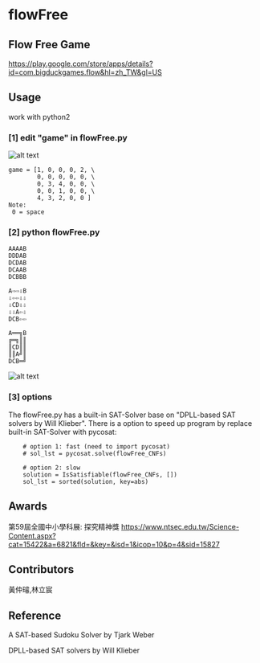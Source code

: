 # flowFree

## Flow Free Game
https://play.google.com/store/apps/details?id=com.bigduckgames.flow&hl=zh_TW&gl=US

## Usage
work with python2

### [1] edit "game" in flowFree.py
![alt text](https://github.com/xyth0rn/flowFree/blob/main/flowFree_1.jpg)
```
game = [1, 0, 0, 0, 2, \
        0, 0, 0, 0, 0, \
        0, 3, 4, 0, 0, \
        0, 0, 1, 0, 0, \
        4, 3, 2, 0, 0 ]
Note:
 0 = space
```
### [2] python flowFree.py
```
AAAAB
DDDAB
DCDAB
DCAAB
DCBBB

A⇨⇨⇩B
⇩⇦⇦⇩⇩
⇩CD⇩⇩
⇩⇩A⇦⇩
DCB⇦⇦

A══╗B
╔═╗║║
║CD║║
║║A╝║
DCB═╝
```
![alt text](https://github.com/xyth0rn/flowFree/blob/main/flowFree_2.jpg)

### [3] options
The flowFree.py has a built-in SAT-Solver base on "DPLL-based SAT solvers by Will Klieber".
There is a option to speed up program by replace built-in SAT-Solver with pycosat:
```
    # option 1: fast (need to import pycosat)
    # sol_lst = pycosat.solve(flowFree_CNFs)

    # option 2: slow 
    solution = IsSatisfiable(flowFree_CNFs, [])
    sol_lst = sorted(solution, key=abs)
```

## Awards
第59屆全國中小學科展: 探究精神獎
https://www.ntsec.edu.tw/Science-Content.aspx?cat=15422&a=6821&fld=&key=&isd=1&icop=10&p=4&sid=15827

## Contributors
黃仲璿,林立宸

## Reference
A SAT-based Sudoku Solver by Tjark Weber

DPLL-based SAT solvers by Will Klieber

